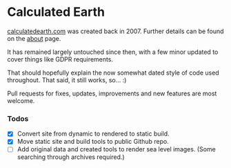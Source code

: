 # Calculated Earth

[calculatedearth.com]() was created back in 2007. Further details can be found on the [about](https://calculatedearth.com/about) page.

It has remained largely untouched since then, with a few minor updated to cover things like GDPR requirements.

That should hopefully explain the now somewhat dated style of code used throughout. That said, it still works, so... :)

Pull requests for fixes, updates, improvements and new features are most welcome.

### Todos

- [x] Convert site from dynamic to rendered to static build.
- [x] Move static site and build tools to public Github repo.
- [ ] Add original data and created tools to render sea level images. (Some searching through archives required.)
